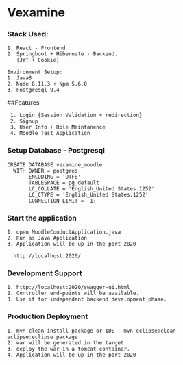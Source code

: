 # Vexamine

### Stack Used:
    1. React - Frontend
    2. Springboot + Hibernate - Backend.
       {JWT + Cookie}
    
    Environment Setup:
    1. Java8
    2. Node 8.11.3 + Npm 5.6.0
    3. Postgresql 9.4
    
##Features

     1. Login {Session Validation + redirection}
     2. Signup
     3. User Info + Role Maintanence
     4. Moodle Test Application

### Setup Database - Postgresql
	CREATE DATABASE vexamine_moodle
	  WITH OWNER = postgres
	       ENCODING = 'UTF8'
	       TABLESPACE = pg_default
	       LC_COLLATE = 'English_United States.1252'
	       LC_CTYPE = 'English_United States.1252'
	       CONNECTION LIMIT = -1;

### Start the application
	1. open MoodleConductApplication.java
	2. Run as Java Application
	3. Application will be up in the port 2020
	
      http://localhost:2020/
      
### Development Support
	1. http://localhost:2020/swagger-ui.html
	2. Controller end-points will be available.
	3. Use it for independent backend development phase.


### Production Deployment
	1. mvn clean install package or IDE - mvn eclipse:clean eclipse:eclipse package
	2. war will be generated in the target
	3. deploy the war in a tomcat container.
	4. Application will be up in the port 2020
